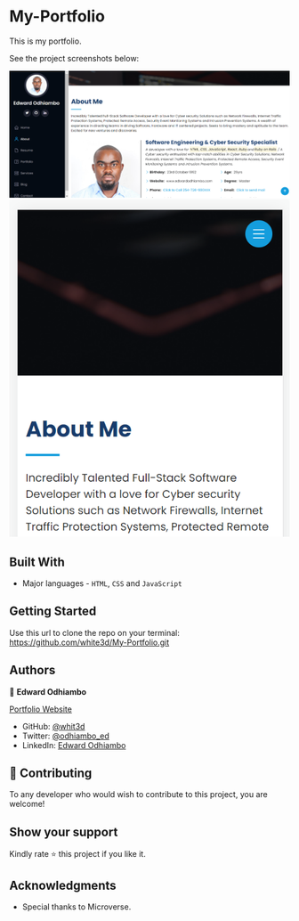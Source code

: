 # My-Portfolio
This is my portfolio.

See the project screenshots below:

![screenshot](./assets/img/screenshot1.png)
![screenshot](./assets/img/screenshot2.png)

## Built With

- Major languages - `HTML`, `CSS` and `JavaScript`

## Getting Started

Use this url to clone the repo on your terminal: https://github.com/white3d/My-Portfolio.git

## Authors

👤 **Edward Odhiambo**

[Portfolio Website](https://odhiambo-edward.netlify.app/)

- GitHub: [@whit3d](https://github.com/white3d)
- Twitter: [@odhiambo_ed](https://twitter.com/odhiambo_ed)
- LinkedIn: [Edward Odhiambo](https://www.linkedin.com/in/edward-odhiambo-6a462a21b/)


## 🤝 Contributing

To any developer who would wish to contribute to this project, you are welcome!


## Show your support

Kindly rate ⭐️ this project if you like it.
## Acknowledgments

- Special thanks to Microverse.